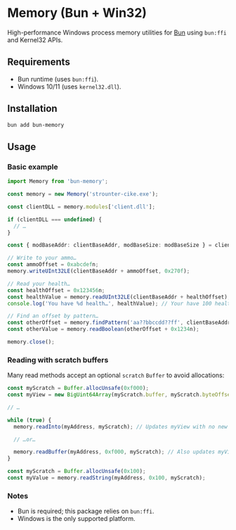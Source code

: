 # Memory (Bun + Win32)

High-performance Windows process memory utilities for [Bun](https://bun.sh) using `bun:ffi` and Kernel32 APIs.

## Requirements

- Bun runtime (uses `bun:ffi`).
- Windows 10/11 (uses `kernel32.dll`).

## Installation

```bash
bun add bun-memory
```

## Usage

### Basic example

```ts
import Memory from 'bun-memory';

const memory = new Memory('strounter-cike.exe');

const clientDLL = memory.modules['client.dll'];

if (clientDLL === undefined) {
  // …
}

const { modBaseAddr: clientBaseAddr, modBaseSize: modBaseSize } = clientDLL;

// Write to your ammo…
const ammoOffset = 0xabcdefn;
memory.writeUInt32LE(clientBaseAddr + ammoOffset, 0x270f);

// Read your health…
const healthOffset = 0x123456n;
const healthValue = memory.readUInt32LE(clientBaseAddr + healthOffset);
console.log('You have %d health…', healthValue); // Your have 100 health…

// Find an offset by pattern…
const otherOffset = memory.findPattern('aa??bbccdd??ff', clientBaseAddr, clientBaseSize);
const otherValue = memory.readBoolean(otherOffset + 0x1234n);

memory.close();
```

### Reading with scratch buffers

Many read methods accept an optional `scratch` `Buffer` to avoid allocations:

```ts
const myScratch = Buffer.allocUnsafe(0xf000);
const myView = new BigUint64Array(myScratch.buffer, myScratch.byteOffset, 0xf000 / 0x08);

// …

while (true) {
  memory.readInto(myAddress, myScratch); // Updates myView with no new allocations…

  // …or…

  memory.readBuffer(myAddress, 0xf000, myScratch); // Also updates myView with no new allocations…
}
```

```ts
const myScratch = Buffer.allocUnsafe(0x100);
const myValue = memory.readString(myAddress, 0x100, myScratch);
```

### Notes

- Bun is required; this package relies on `bun:ffi`.
- Windows is the only supported platform.
